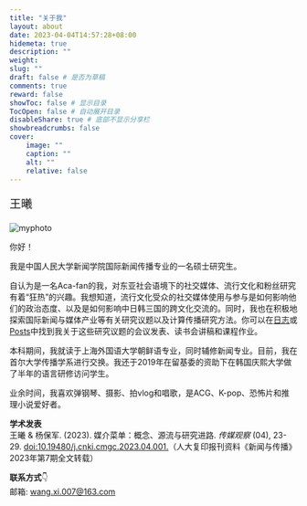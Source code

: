 ```yaml
---
title: "关于我"
layout: about
date: 2023-04-04T14:57:28+08:00
hidemeta: true
description: ""
weight:
slug: ""
draft: false # 是否为草稿
comments: true
reward: false
showToc: false # 显示目录
TocOpen: false # 自动展开目录
disableShare: true # 底部不显示分享栏
showbreadcrumbs: false
cover:
    image: ""
    caption: ""
    alt: ""
    relative: false
---
```




<p style="font-size: 20px;">王曦</p>

![myphoto](/img/aboutme.jpg)

你好！<br/>

我是中国人民大学新闻学院国际新闻传播专业的一名硕士研究生。<br/>

自认为是一名Aca-fan的我，对东亚社会语境下的社交媒体、流行文化和粉丝研究有着“狂热”的兴趣。我想知道，流行文化受众的社交媒体使用与参与是如何影响他们的政治态度、以及是如何影响中日韩三国的跨文化交流的。同时，我也在积极地探索国际新闻与媒体产业等有关研究议题以及计算传播研究方法。你可以在[日志](https://wangxi.netlify.app/cn/posts/)或[Posts](https://wangxi.netlify.app/en/posts)中找到我关于这些研究议题的会议发表、读书会讲稿和课程作业。<br/>

本科期间，我就读于上海外国语大学朝鲜语专业，同时辅修新闻专业。目前，我在首尔大学传播学系进行交换。我还于2019年在留基委的资助下在韩国庆熙大学做了半年的语言研修访问学生。<br/>

业余时间，我喜欢弹钢琴、摄影、拍vlog和唱歌，是ACG、K-pop、恐怖片和推理小说爱好者。

**学术发表**<br/>
王曦 & 杨保军. (2023). 媒介菜单：概念、源流与研究进路. *传媒观察* (04), 23-29. [doi:10.19480/j.cnki.cmgc.2023.04.001.](https://www.cnki.net/KCMS/detail/detail.aspx?dbcode=CJFD&dbname=CJFDLAST2023&filename=CMGC202304003&uniplatform=OVERSEA&v=s0O6skWjylOKMcz5Ty7TDxnJY5gQcmPQ4Y7scqxm9FME3uGxAvMO9t_WucRwdgYM)（人大复印报刊资料《新闻与传播》2023年第7期全文转载）


**联系方式**👇<br/>
邮箱: wang.xi.007@163.com

